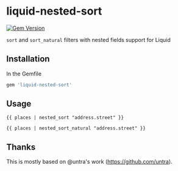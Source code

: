# liquid-nested-sort

[![Gem Version](https://img.shields.io/gem/v/liquid-nested-sort.svg)](https://rubygems.org/gems/liquid-nested-sort)

`sort` and `sort_natural` filters with nested fields support for Liquid

## Installation

In the Gemfile

```ruby
gem 'liquid-nested-sort'
```

## Usage

```liquid
{{ places | nested_sort "address.street" }}
```

```liquid
{{ places | nested_sort_natural "address.street" }}
```

## Thanks

This is mostly based on @untra's work (https://github.com/untra).
